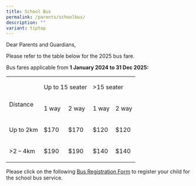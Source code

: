 ```yaml
---
title: School Bus
permalink: /parents/schoolbus/
description: ""
variant: tiptap
---
```

<p>Dear Parents and Guardians,</p>
<p>Please refer to the table below for the 2025 bus fare.</p>
<p></p>
<p>Bus fares applicable from <strong>1 January 2024 to 31 Dec 2025:</strong>
</p>
<table style="minWidth: 125px">
<colgroup>
<col>
<col>
<col>
<col>
<col>
</colgroup>
<tbody>
<tr>
<td rowspan="2" colspan="1">
<p><strong>&nbsp;</strong>
</p>
<p>Distance</p>
</td>
<td rowspan="1" colspan="2">
<p>Up to 15 seater</p>
</td>
<td rowspan="1" colspan="2">
<p>&gt;15 seater</p>
</td>
</tr>
<tr>
<td rowspan="1" colspan="1">
<p>1 way</p>
</td>
<td rowspan="1" colspan="1">
<p>2 way</p>
</td>
<td rowspan="1" colspan="1">
<p>1 way</p>
</td>
<td rowspan="1" colspan="1">
<p>2 way</p>
</td>
</tr>
<tr>
<td rowspan="1" colspan="1">
<p>Up to 2km</p>
</td>
<td rowspan="1" colspan="1">
<p>$170</p>
</td>
<td rowspan="1" colspan="1">
<p>$170</p>
</td>
<td rowspan="1" colspan="1">
<p>$120</p>
</td>
<td rowspan="1" colspan="1">
<p>$120</p>
</td>
</tr>
<tr>
<td rowspan="1" colspan="1">
<p>&gt;2 – 4km</p>
</td>
<td rowspan="1" colspan="1">
<p>$190</p>
</td>
<td rowspan="1" colspan="1">
<p>$190</p>
</td>
<td rowspan="1" colspan="1">
<p>$140</p>
</td>
<td rowspan="1" colspan="1">
<p>$140</p>
</td>
</tr>
</tbody>
</table>
<p></p>
<p>Please click on the following <a href="https://form.gov.sg/616778ce812f4c00144f8f29" rel="noopener noreferrer nofollow" target="_blank">Bus Registration Form</a> to
register your child for the school bus service.</p>
<p></p>
<p></p>